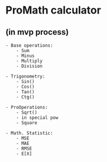 # ProMath calculator
## (in mvp process)

    - Base operations:
        - Sum
        - Minus
        - Multiply
        - Division

    - Trigonometry: 
        - Sin()
        - Cos()
        - Tan()
        - Ctg()
        
    - ProOperations:
        - Sqrt()
        - in special pow
        - Square 
    
    - Math. Statistic:
        - MSE
        - MAE
        - RMSE
        - E[X]

